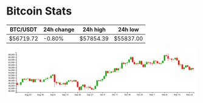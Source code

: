 # Bitcoin Stats

BTC/USDT|24h change|24h high|24h low|
|---|---|---|---|
|$56719.72|-0.80%|$57854.39|$55837.00|

<img src="./chart.svg">
